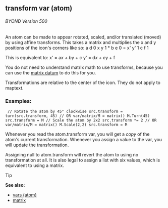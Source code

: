 ## transform var (atom) 
###### BYOND Version 500



An atom can be made to appear rotated, scaled, and/or
translated (moved) by using affine transforms. This takes a matrix and
multiplies the x and y positions of the icon\'s corners like so:
              a d 0
    x y 1  *  b e 0  =  x' y' 1
              c f 1


This is equivalent to:
    x' = a*x + b*y + c
    y' = d*x + e*y + f


You do not need to understand matrix math to use transforms,
because you can use the [matrix datum](/ref/matrix.md) to do this for you.


Transformations are relative to the center of the icon. They do
not apply to maptext.
### Examples:

``` dm
 // Rotate the atom by 45° clockwise src.transform =
turn(src.transform, 45) // OR var/matrix/M = matrix() M.Turn(45)
src.transform = M // Scale the atom by 2x2 src.transform *= 2 // OR
var/matrix/M = matrix() M.Scale(2,2) src.transform = M 
```



Whenever you read the atom.transform var, you will get a *copy*
of the atom\'s current transformation. Whenever you assign a value to
the var, you will update the transformation. 

Assigning null to
atom.transform will revert the atom to using no transformation at all.
It is also legal to assign a list with six values, which is equivalent
to using a matrix.

> [!TIP] 
> **See also:**
> +   [vars (atom)](/ref/atom/var.md) 
> +   [matrix](/ref/matrix.md) 